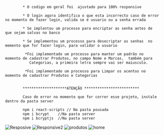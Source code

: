             * O codigo em geral foi  ajustado para 100% responsive
            
            * O login agora identifica o que esta incorrecto caso de error no momento de fazer login, valida se é usuario ou a senha errada
            
            * Se implentou um processo para encriptar as senha antes de que sejam salvas no banco
            
            * Se implementou um processo para desecriptar as senhas  no memento que for fazer login, para validar o usuario
            
             *Foi implementado um processo para manter um padrão no momento de cadastrar Produtos, no campo Nome e Marcas,  também para 
               Categorias, a primeira letra sempre vai ser maiusculo.
                
             *Foi implementado um processo para Limpar os acentos no momento de cadastrar Produtos e Categorias
            
            
            ********************ATENÇÃO *************************
            
            Caso de error no momento que for correr esse projeto, instale dentro da pasta server 
            
            npm i react-scripts // Na pasta pousada
            npm i bcrypt    //Na pasta server
            npm i bcryptjs  //Na pasta server
            

![Resposive](https://github.com/user-attachments/assets/044e266e-d586-42c7-8c51-af58d0b323fe)
![Responsive2](https://github.com/user-attachments/assets/61641371-780e-4dd3-a775-7fde525a4034)
![produtos](https://github.com/user-attachments/assets/9cdd9183-328b-4384-a52e-f39f475d4252)
![home](https://github.com/user-attachments/assets/363e064e-388e-42ea-b0f9-52601e590e23)
